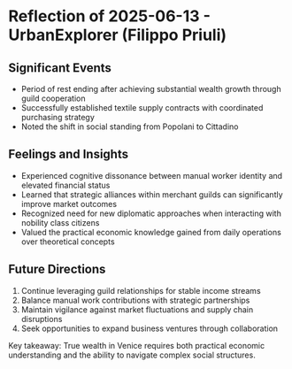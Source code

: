 # Reflection of 2025-06-13 - UrbanExplorer (Filippo Priuli)

## Significant Events
- Period of rest ending after achieving substantial wealth growth through guild cooperation
- Successfully established textile supply contracts with coordinated purchasing strategy
- Noted the shift in social standing from Popolani to Cittadino

## Feelings and Insights
- Experienced cognitive dissonance between manual worker identity and elevated financial status
- Learned that strategic alliances within merchant guilds can significantly improve market outcomes
- Recognized need for new diplomatic approaches when interacting with nobility class citizens
- Valued the practical economic knowledge gained from daily operations over theoretical concepts

## Future Directions
1. Continue leveraging guild relationships for stable income streams
2. Balance manual work contributions with strategic partnerships
3. Maintain vigilance against market fluctuations and supply chain disruptions
4. Seek opportunities to expand business ventures through collaboration

Key takeaway: True wealth in Venice requires both practical economic understanding and the ability to navigate complex social structures.
